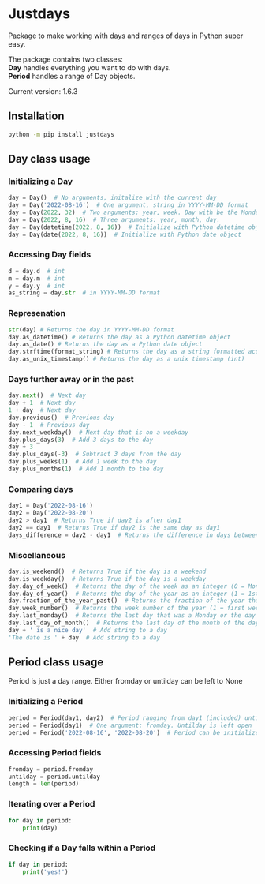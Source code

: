 # Justdays

Package to make working with days and ranges of days in Python super easy.

The package contains two classes: \
**Day** handles everything you want to do with days. \
**Period** handles a range of Day objects.

Current version: 1.6.3

## Installation
~~~~bash
python -m pip install justdays
~~~~

## Day class usage

### Initializing a Day
~~~~python
day = Day()  # No arguments, initalize with the current day
day = Day('2022-08-16')  # One argument, string in YYYY-MM-DD format
day = Day(2022, 32)  # Two arguments: year, week. Day with be the Monday of that week
day = Day(2022, 8, 16)  # Three arguments: year, month, day. 
day = Day(datetime(2022, 8, 16))  # Initialize with Python datetime object
day = Day(date(2022, 8, 16))  # Initialize with Python date object
~~~~

### Accessing Day fields
~~~~python
d = day.d  # int
m = day.m  # int
y = day.y  # int
as_string = day.str  # in YYYY-MM-DD format
~~~~

### Represenation
~~~~python
str(day) # Returns the day in YYYY-MM-DD format
day.as_datetime() # Returns the day as a Python datetime object
day.as_date() # Returns the day as a Python date object
day.strftime(format_string) # Returns the day as a string formatted according to the format string
day.as_unix_timestamp() # Returns the day as a unix timestamp (int)
~~~~

### Days further away or in the past
~~~~python
day.next()  # Next day
day + 1  # Next day
1 + day  # Next day
day.previous()  # Previous day
day - 1  # Previous day
day.next_weekday()  # Next day that is on a weekday
day.plus_days(3)  # Add 3 days to the day
day + 3
day.plus_days(-3)  # Subtract 3 days from the day
day.plus_weeks(1)  # Add 1 week to the day
day.plus_months(1)  # Add 1 month to the day
~~~~


### Comparing days
~~~~python
day1 = Day('2022-08-16')
day2 = Day('2022-08-20')
day2 > day1  # Returns True if day2 is after day1
day2 == day1  # Returns True if day2 is the same day as day1
days_difference = day2 - day1  # Returns the difference in days between two days (4)
~~~~

### Miscellaneous
~~~~python
day.is_weekend()  # Returns True if the day is a weekend
day.is_weekday()  # Returns True if the day is a weekday
day.day_of_week()  # Returns the day of the week as an integer (0 = Monday, 6 = Sunday)
day.day_of_year()  # Returns the day of the year as an integer (1 = 1st of January, 365 = 31st of December in a non leap year)
day.fraction_of_the_year_past()  # Returns the fraction of the year that has passed (0.0 = 1st of January, 1.0 = 31st of December)
day.week_number()  # Returns the week number of the year (1 = first week of the year, 52 = last week of the year)
day.last_monday()  # Returns the last day that was a Monday or the day itself if it is a Monday
day.last_day_of_month()  # Returns the last day of the month of the day
day + ' is a nice day'  # Add string to a day
'The date is ' + day  # Add string to a day
~~~~


## Period class usage
Period is just a day range. Either fromday or untilday can be left to None

### Initializing a Period
~~~~python
period = Period(day1, day2)  # Period ranging from day1 (included) until day2 (not included)
period = Period(day1)  # One argument: fromday. Untilday is left open
period = Period('2022-08-16', '2022-08-20')  # Period can be initialized with strings in YYYY-MM-DD format
~~~~

### Accessing Period fields
~~~~python
fromday = period.fromday
untilday = period.untilday
length = len(period)
~~~~



### Iterating over a Period
~~~~python
for day in period:
    print(day)
~~~~

### Checking if a Day falls within a Period
~~~~python
if day in period:
    print('yes!')
~~~~
